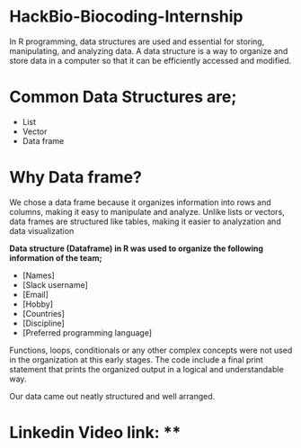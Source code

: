 # HackBio-Biocoding-Internship

In R programming, data structures are used and essential for storing, manipulating, and analyzing data. 
A data structure is a way to organize and store data in a computer so that it can be efficiently accessed and modified. 

# Common Data Structures are;

* List
* ⁠Vector
* Data frame 

# Why Data frame?

We chose a data frame because it organizes information into rows and columns, making it easy to manipulate and analyze.
Unlike lists or vectors, data frames are structured like tables, making it easier to analyzation and data visualization

**Data structure (Dataframe) in R was used to organize the following information of the team;**

- [Names]
- [Slack username]
- [Email]
- [Hobby]
- [Countries]
- [Discipline]
- [Preferred programming language]

Functions, loops, conditionals or any other complex concepts were not used in the organization at this early stages.
The code include a final print statement that prints the organized output in a logical and understandable way.

Our data came out neatly structured and well arranged.

# Linkedin Video link: **

